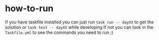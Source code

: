 # how-to-run
If you have taskfile installed you can just run `task run -- dayXX` to get the solution or `task test -- dayXX` while developing 
If not you can look in the `Taskfile.yml` to see the commands you need to run ;)